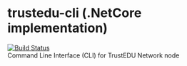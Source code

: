 # trustedu-cli (.NetCore implementation)
[![Build Status](https://travis-ci.org/TrustEDU/trustedu-cli.svg?branch=master)](https://travis-ci.org/TrustEDU/trustedu-cli)\
Command Line Interface (CLI) for TrustEDU Network node
